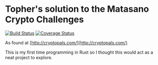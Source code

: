 Topher's solution to the Matasano Crypto Challenges
===================================================

[![Build Status](https://travis-ci.org/Winwardo/matasano-crypto-challenges.svg?branch=master)](https://travis-ci.org/Winwardo/matasano-crypto-challenges)
[![Coverage Status](https://coveralls.io/repos/Winwardo/matasano-crypto-challenges/badge.svg?branch=master)](https://coveralls.io/r/Winwardo/matasano-crypto-challenges?branch=master)

As found at [http://cryptopals.com/](http://cryptopals.com/)

This is my first time programming in Rust so I thought this would act as a neat project to explore.
